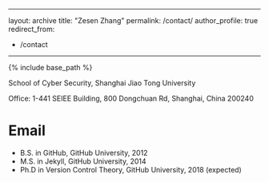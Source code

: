 <!-- ---
layout: archive
title: "Zesen Zhang(张泽森) - Jason Zhang"
permalink: /contact/
author_profile: true
redirect_from:
  - /contact
---
School of Cyber Security, Shanghai Jiao Tong University

Office: 1-441 SEIEE Building, 800 Dongchuan Rd, Shanghai, China 200240

Email:
======
* zesenzhang [at] gmail.com
* 625382031 [at] sjtu.edu.cn -->

---
layout: archive
title: "Zesen Zhang"
permalink: /contact/
author_profile: true
redirect_from:
  - /contact
---

{% include base_path %}

School of Cyber Security, Shanghai Jiao Tong University

Office: 1-441 SEIEE Building, 800 Dongchuan Rd, Shanghai, China 200240

Email
======
* B.S. in GitHub, GitHub University, 2012
* M.S. in Jekyll, GitHub University, 2014
* Ph.D in Version Control Theory, GitHub University, 2018 (expected)

<!-- Work experience
======
* Summer 2015: Research Assistant
  * Github University
  * Duties included: Tagging issues
  * Supervisor: Professor Git

* Fall 2015: Research Assistant
  * Github University
  * Duties included: Merging pull requests
  * Supervisor: Professor Hub
  
Skills
======
* Skill 1
* Skill 2
  * Sub-skill 2.1
  * Sub-skill 2.2
  * Sub-skill 2.3
* Skill 3

Publications
======
  <ul>{% for post in site.publications %}
    {% include archive-single-cv.html %}
  {% endfor %}</ul>
  
Talks
======
  <ul>{% for post in site.talks %}
    {% include archive-single-talk-cv.html %}
  {% endfor %}</ul>
  
Teaching
======
  <ul>{% for post in site.teaching %}
    {% include archive-single-cv.html %}
  {% endfor %}</ul>
  
Service and leadership
======
* Currently signed in to 43 different slack teams
 -->